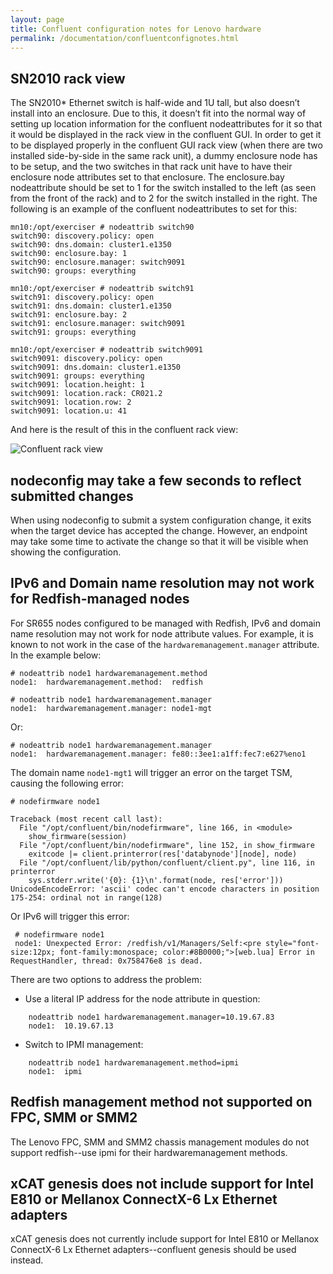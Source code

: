 ```yaml
---
layout: page
title: Confluent configuration notes for Lenovo hardware
permalink: /documentation/confluentconfignotes.html
---
```


## SN2010 rack view

The SN2010* Ethernet switch is half-wide and 1U tall, but also doesn’t install into an enclosure.  Due to this, it doesn’t fit into the normal way of setting up location information for the confluent nodeattributes for it so that it would be displayed in the rack view in the confluent GUI.  In order to get it to be displayed properly in the confluent GUI rack view (when there are two installed side-by-side in the same rack unit), a dummy enclosure node has to be setup, and the two switches in that rack unit have to have their enclosure node attributes set to that enclosure.  The enclosure.bay nodeattribute should be set to 1 for the switch installed to the left (as seen from the front of the rack) and to 2 for the switch installed in the right.  The following is an example of the confluent nodeattributes to set for this:

    mn10:/opt/exerciser # nodeattrib switch90
    switch90: discovery.policy: open
    switch90: dns.domain: cluster1.e1350
    switch90: enclosure.bay: 1
    switch90: enclosure.manager: switch9091
    switch90: groups: everything

    mn10:/opt/exerciser # nodeattrib switch91
    switch91: discovery.policy: open
    switch91: dns.domain: cluster1.e1350
    switch91: enclosure.bay: 2
    switch91: enclosure.manager: switch9091
    switch91: groups: everything

    mn10:/opt/exerciser # nodeattrib switch9091
    switch9091: discovery.policy: open
    switch9091: dns.domain: cluster1.e1350
    switch9091: groups: everything
    switch9091: location.height: 1
    switch9091: location.rack: CR021.2
    switch9091: location.row: 2
    switch9091: location.u: 41

And here is the result of this in the confluent rack view:

![Confluent rack view]({{site.baseurl}}/assets/confluent_rack_view.png)


## nodeconfig may take a few seconds to reflect submitted changes

When using nodeconfig to submit a system configuration change, it exits when
the target device has accepted the change. However, an endpoint may take some time
to activate the change so that it will be visible when showing the configuration.

## IPv6 and Domain name resolution may not work for Redfish-managed nodes

For SR655 nodes configured to be managed with Redfish, IPv6 and domain name resolution may not work for node attribute values. For example, it is known to not work in the case of the `hardwaremanagement.manager` attribute. In the example below:

    # nodeattrib node1 hardwaremanagement.method
    node1:  hardwaremanagement.method:  redfish

    # nodeattrib node1 hardwaremanagement.manager
    node1:  hardwaremanagement.manager: node1-mgt

Or:
    
    # nodeattrib node1 hardwaremanagement.manager
    node1:  hardwaremanagement.manager: fe80::3ee1:a1ff:fec7:e627%eno1

The domain name `node1-mgt1` will trigger an error on the target TSM, causing the following error:

    # nodefirmware node1
    
    Traceback (most recent call last):
      File "/opt/confluent/bin/nodefirmware", line 166, in <module>
        show_firmware(session)
      File "/opt/confluent/bin/nodefirmware", line 152, in show_firmware
        exitcode |= client.printerror(res['databynode'][node], node)
      File "/opt/confluent/lib/python/confluent/client.py", line 116, in printerror
        sys.stderr.write('{0}: {1}\n'.format(node, res['error']))
    UnicodeEncodeError: 'ascii' codec can't encode characters in position 175-254: ordinal not in range(128)

Or IPv6 will trigger this error:

     # nodefirmware node1
     node1: Unexpected Error: /redfish/v1/Managers/Self:<pre style="font-size:12px; font-family:monospace; color:#8B0000;">[web.lua] Error in RequestHandler, thread: 0x758476e8 is dead.

There are two options to address the problem:


* Use a literal IP address for the node attribute in question:

```
    nodeattrib node1 hardwaremanagement.manager=10.19.67.83
    node1:  10.19.67.13
```

* Switch to IPMI management:

```
    nodeattrib node1 hardwaremanagement.method=ipmi
    node1:  ipmi
```

## Redfish management method not supported on FPC, SMM or SMM2

The Lenovo FPC, SMM and SMM2 chassis management modules do not support redfish--use ipmi for their hardwaremanagement methods.

## xCAT genesis does not include support for Intel E810 or Mellanox ConnectX-6 Lx Ethernet adapters

xCAT genesis does not currently include support for Intel E810 or Mellanox ConnectX-6 Lx Ethernet adapters--confluent genesis should be used instead.
